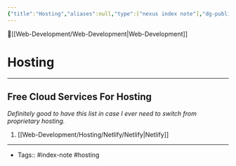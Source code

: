 ```yaml
---
{"title":"Hosting","aliases":null,"type":["nexus index note"],"dg-publish":true,"dg-pinned":true,"publish":true,"tags":["index-note","hosting"],"permalink":"/web-development/hosting/hosting/","pinned":true,"dgPassFrontmatter":true,"created":"2023-09-07T20:32:10.367-07:00","updated":"2023-09-11T21:28:09.202-07:00"}
---
```



🔺[[Web-Development/Web-Development\|Web-Development]]

# Hosting
---

## Free Cloud Services For Hosting 
*Definitely good to have this list in case I ever need to switch from proprietary hosting.*

1. [[Web-Development/Hosting/Netlify/Netlify\|Netlify]]










---
- Tags:: #index-note  #hosting 








